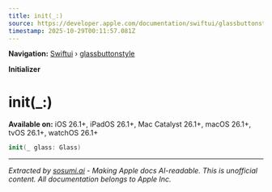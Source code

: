 ```yaml
---
title: init(_:)
source: https://developer.apple.com/documentation/swiftui/glassbuttonstyle/init(_:)
timestamp: 2025-10-29T00:11:57.081Z
---
```


**Navigation:** [Swiftui](/documentation/swiftui) › [glassbuttonstyle](/documentation/swiftui/glassbuttonstyle)

**Initializer**

# init(_:)

**Available on:** iOS 26.1+, iPadOS 26.1+, Mac Catalyst 26.1+, macOS 26.1+, tvOS 26.1+, watchOS 26.1+

```swift
init(_ glass: Glass)
```

---

*Extracted by [sosumi.ai](https://sosumi.ai) - Making Apple docs AI-readable.*
*This is unofficial content. All documentation belongs to Apple Inc.*
